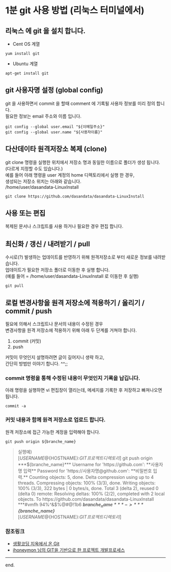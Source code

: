# 1분 git 사용 방법 (리눅스 터미널에서)

## 리눅스 에 git 을 설치 합니다.

- Cent OS 계열  

```
yum install git
```

- Ubuntu 계열  

```
apt-get install git
```

## git 사용자명 설정 (global config)
git 을 사용하면서 commit 을 할때 comment 에 기록될 사용자 정보를 미리 정의 합니다.  
필요한 정보는 email 주소와 이름 입니다.  
```
git config --global user.email "${이메일주소}"
git config --global user.name "${사용자이름}"
```

## 다산데이타 원격저장소 복제 (clone)
git clone 명령을 실행한 위치에서 저장소 명과 동일한 이름으로 폴더가 생성 됩니다. (다르게 지정할 수도 있습니다.)  
예를 들어 아래 명령을 user 계정의 home 디렉토리에서 실행 한 경우,  
생성되는 저장소 위치는 아래와 같습니다.  
/home/user/dasandata-LinuxInstall

```
git clone https://github.com/dasandata/dasandata-LinuxInstall
```

## 사용 또는 편집
복제된 문서나 스크립트를 사용 하거나 필요한 경우 편집 합니다.

## 최신화 / 갱신 / 내려받기 / pull
수시로(?) 발생하는 업데이트를 반영하기 위해 원격저장소로 부터 새로운 정보를 내려받습니다.  
업데이트가 필요한 저장소 폴더로 이동한 후 실행 합니다.  
(예를 들어 = /home/user/dasandata-LinuxInstall 로 이동한 후 실행)

```
git pull
```

## 로컬 변경사항을 원격 저장소에 적용하기 / 올리기 / commit / push
필요에 의해서 스크립트나 문서의 내용이 수정된 경우  
변경사항을 원격 저장소에 적용하기 위해 아래 두 단계를 거쳐야 합니다.
1. commit (커밋)
2. push  

커밋이 무엇인지 설명하려면 글이 길어지니 생략 하고,  
간단히 방법만 이야기 합니다. ^^;;

### commit 명령을 통해 수정된 내용이 무엇인지 기록을 납깁니다.  

아래 명령을 실행하면 vi 편집창이 열리는데, 메세지를 기록한 후 저장하고 빠져나오면 됩니다.

```
commit -a
```


### 커밋 내용과 함께 원격 저장소로 업로드 합니다.

원격 저장소에 접근 가능한 계정을 입력해야 합니다.

```
git push origin ${branche_name}
```
> 실행예)  
> [${USERNAME}@${HOSTNAME}:${GIT프로젝트 디렉토리}]$ git push origin ***${branche_name}***  
> Username for 'https://github.com': **사용자명 입력**  
> Password for 'https://사용자명@github.com': **비밀번호 입력.**  
> Counting objects: 5, done.  
> Delta compression using up to 4 threads.  
> Compressing objects: 100% (3/3), done.  
> Writing objects: 100% (3/3), 322 bytes | 0 bytes/s, done.
> Total 3 (delta 2), reused 0 (delta 0)  
> remote: Resolving deltas: 100% (2/2), completed with 2 local objects.  
> To https://github.com/dasandata/dasandata-LinuxInstall  ***#vmfh
>    94%^&$%@#$@!$1b6  ***${branche_name}*** -> ***${branche_name}***    
> [${USERNAME}@${HOSTNAME}:${GIT프로젝트 디렉토리}]$


### 참조링크
- [생활코딩 지옥에서 온 Git](https://opentutorials.org/course/2708)
- [ihoneymon 님의 GIT을 기반으로 한 프로젝트 개발프로세스](https://gist.github.com/ihoneymon/a28138ee5309c73e94f9)
***

end.
